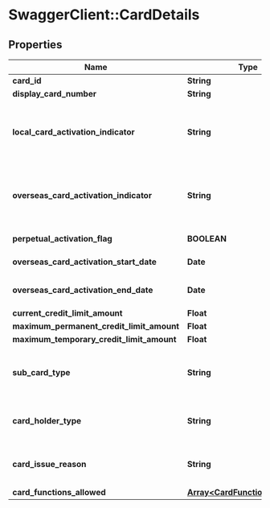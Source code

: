 # SwaggerClient::CardDetails

## Properties
Name | Type | Description | Notes
------------ | ------------- | ------------- | -------------
**card_id** | **String** | The card id  in encrypted format | 
**display_card_number** | **String** | A masked card number that can be displayed to the customer. | [optional] 
**local_card_activation_indicator** | **String** | The card activation indicator for local usage. This is a reference data field. Please use /v1/apac/utilities/referenceData/{localCardActivationIndicator} resource to get valid value of this field with description. You can use the field name as the referenceCode parameter to retrieve the values. | 
**overseas_card_activation_indicator** | **String** | The card activation indicator for overseas usage. This is a reference data field. Please use /v1/apac/utilities/referenceData/{overseasCardActivationIndicator} resource to get valid value of this field with description. You can use the field name as the referenceCode parameter to retrieve the values. | [optional] 
**perpetual_activation_flag** | **BOOLEAN** | Flag to specify whether the card is activated perpetually, till card expiration | [optional] 
**overseas_card_activation_start_date** | **Date** | Card activation start date in ISO 8601 date format YYYY-MM-DD for overseas usage. | [optional] 
**overseas_card_activation_end_date** | **Date** | Card activation end date in ISO 8601 date format YYYY-MM-DD for overseas usage. For perpetual activation, value is card expiry date | [optional] 
**current_credit_limit_amount** | **Float** | Current credit limit amount on the credit card | 
**maximum_permanent_credit_limit_amount** | **Float** | Maximum permanent credit limit amount allowed on the credit card | [optional] 
**maximum_temporary_credit_limit_amount** | **Float** | Maximum temporary credit limit amount allowed on the credit card | [optional] 
**sub_card_type** | **String** | Type of the card. Debit or Credit.This is a reference data field. Please use /v1/apac/utilities/referenceData/{subCardType} resource to get valid value of this field with description. You can use the field name as the referenceCode parameter to retrieve the values. | 
**card_holder_type** | **String** | Indicator to specify whether the card is primary or supplementary. This is a reference data field. Please use /v1/apac/utilities/referenceData/{cardHolderType} resource to get valid value of this field with description. | [optional] 
**card_issue_reason** | **String** | Specifies the reason for the card issuance. Applicable only for recently issued cards. This is a reference data field. Please use /v1/apac/utilities/referenceData/{cardIssueReason} resource to get valid value of this field with description. | [optional] 
**card_functions_allowed** | [**Array&lt;CardFunctionsAllowed&gt;**](CardFunctionsAllowed.md) |  | [optional] 

